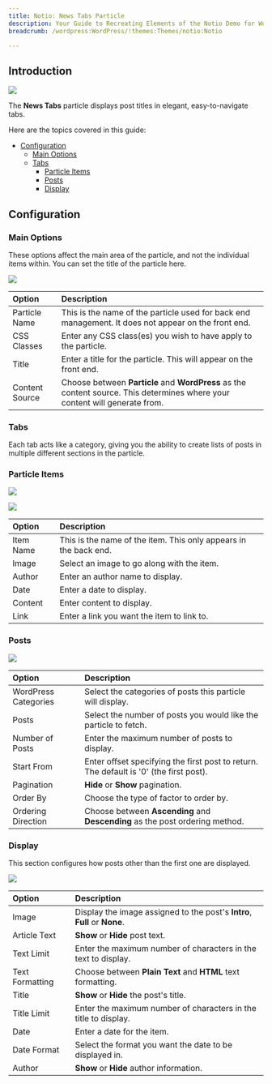 ```yaml
---
title: Notio: News Tabs Particle
description: Your Guide to Recreating Elements of the Notio Demo for WordPress
breadcrumb: /wordpress:WordPress/!themes:Themes/notio:Notio

---
```


## Introduction

![](assets/particle_newstabs1.jpeg)

The **News Tabs** particle displays post titles in elegant, easy-to-navigate tabs.

Here are the topics covered in this guide:

* [Configuration](#configuration)
    - [Main Options](#main-options)
    - [Tabs](#tabs)
      + [Particle Items](#particle-items)
      + [Posts](#posts)
      + [Display](#display)

## Configuration

### Main Options 

These options affect the main area of the particle, and not the individual items within. You can set the title of the particle here.

![](assets/particle_newstabs2.jpeg)

| Option         | Description                                                                                                                 |
| :-----         | :-----                                                                                                                      |
| Particle Name  | This is the name of the particle used for back end management. It does not appear on the front end.                         |
| CSS Classes    | Enter any CSS class(es) you wish to have apply to the particle.                                                             |
| Title          | Enter a title for the particle. This will appear on the front end.                                                          |
| Content Source | Choose between **Particle** and **WordPress** as the content source. This determines where your content will generate from. |

### Tabs

Each tab acts like a category, giving you the ability to create lists of posts in multiple different sections in the particle.

### Particle Items

![](assets/particle_newstabs3.jpeg)

![](assets/particle_newstabs4.jpeg)

| Option    | Description                                                      |
| :-----    | :-----                                                           |
| Item Name | This is the name of the item. This only appears in the back end. |
| Image     | Select an image to go along with the item.                       |
| Author    | Enter an author name to display.                                 |
| Date      | Enter a date to display.                                         |
| Content   | Enter content to display.                                        |
| Link      | Enter a link you want the item to link to.                       |

### Posts

![](assets/particle_newstabs5.jpeg)

| Option               | Description                                                                                  |
| :-----               | :-----                                                                                       |
| WordPress Categories | Select the categories of posts this particle will display.                                |
| Posts                | Select the number of posts you would like the particle to fetch.                          |
| Number of Posts      | Enter the maximum number of posts to display.                                             |
| Start From           | Enter offset specifying the first post to return. The default is '0' (the first post). |
| Pagination           | **Hide** or **Show** pagination.                                                             |
| Order By             | Choose the type of factor to order by.                                                       |
| Ordering Direction   | Choose between **Ascending** and **Descending** as the post ordering method.              |

### Display

This section configures how posts other than the first one are displayed.

![](assets/particle_newstabs6.jpeg)

| Option          | Description                                                                  |
| :-----          | :-----                                                                       |
| Image           | Display the image assigned to the post's **Intro**, **Full** or **None**. |
| Article Text    | **Show** or **Hide** post text.                                           |
| Text Limit      | Enter the maximum number of characters in the text to display.               |
| Text Formatting | Choose between **Plain Text** and **HTML** text formatting.                  |
| Title           | **Show** or **Hide** the post's title.                                    |
| Title Limit     | Enter the maximum number of characters in the title to display.              |
| Date            | Enter a date for the item.                                                   |
| Date Format     | Select the format you want the date to be displayed in.                      |
| Author          | **Show** or **Hide** author information.                                     |

